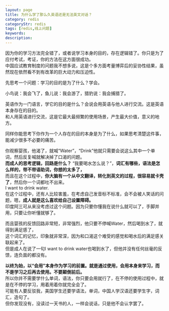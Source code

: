```yaml
---
layout: page
title: 为什么学了那么久英语还是无法英文对话？
category: redis
categoryStr: redis
tags: [redis,线上问题]
keywords:
description:
---
```


因为你的学习方法完全错了，或者说学习本身的目的，存在逻辑错了。你只是为了应付考试，考证，你的方法在这方面很成功。  
中国应试教育制度的问题我不想多说，这是个多方面考量博弈后的妥协性结果，虽然现在依然看不到有改革的巨大动力和压迫性。

先思考一个问题：学习的目的是为了什么？学会。  

小鸟说：我会飞了，鱼儿说：我会游了，猎豹说：我会捕猎了。  

英语作为一门语言，学它的目的是什么？会说会用英语与他人进行交流。这是英语本身存在的目的。  
和人用英语进行交流，这是它最大最频繁的使用场景，产生最大价值，意义的地方。

同样你能思考下你作为一个人存在的目的本身是为了什么，如果思考清楚这件事，能减少很多不必要的痛苦。

你观察婴孩，他渴了，就喊“Water”，“Drink”他就只需要会说这么其中一个单词，然后反复喊就解决掉了口渴的问题。    
**而成人的思考逻辑，回路是什么？** “我要喝水怎么说？”，**词汇有哪些，语法是怎么样的，带不带语助词，你想的太多了，**  
而且在这个过程中，**你大脑有一个从中文翻译，转化到英文的过程，很容易就卡壳了**，然后你一个词都吐不出来。  
I want to drink water.  
在这个过程中，还有人比较害羞，在考虑自己发音标不标准，会不会被人笑话的问题，嗯，**成人就是这么喜欢给自己设置障碍。**    
印度阿三可从来没考虑过这个问题。因为只要你懂我在说什么就可以了，手脚并用，只要让你听懂就够了。  

而且婴孩的反馈回路非常短，非常强烈，他只要不停喊Water，然后喝到水了，就得到满足感了，  
这个词汇的记忆，印象就非常深，因为和口渴这个难受的感觉和喝水后的满足感关联起来了。      
但是成人在说了一句I want to drink water也喝到水了，但他并没有任何丝毫的反馈，连负面的都没有。  


**以终为始，以“会用”本身作为学习的前置。就是通过使用，会用本身来学习，而不是学习之后再去使用。不要颠倒前后。**  
所以你并不需要学什么单词，语法，你只要会用就行了，在不停的使用过程中，就是在不停的学习，用着用着你就完全会了。  
可能有人要反驳我，美国学生还要学语法，单词，中国人学汉语还要学生字，词汇，造句了。  
但你发现没有，没读过一天书的人，一样会说话，只是他不会认字罢了。



